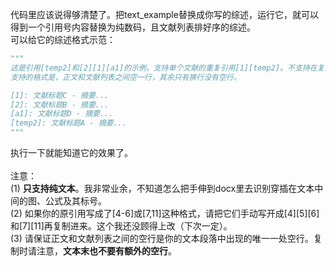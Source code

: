 代码里应该说得够清楚了。把text_example替换成你写的综述，运行它，就可以得到一个引用号内容替换为纯数码，且文献列表排好序的综述。<br>
可以给它的综述格式示范：<br>
```python
"""
这是引用[temp2]和[2][1][a1]的示例，支持单个文献的重复引用[1][temp2]。不支持在复数个重复引用中局部调整顺序。
支持的格式是，正文和文献列表之间空一行，其余只有换行没有空行。

[1]: 文献标题C - 摘要...
[2]: 文献标题B - 摘要...
[a1]: 文献标题D - 摘要...
[temp2]: 文献标题A - 摘要...
"""
```
执行一下就能知道它的效果了。<br>
<br>
注意：<br>
(1) **只支持纯文本**。我非常业余，不知道怎么把手伸到docx里去识别穿插在文本中间的图、公式及其标号。<br>
(2) 如果你的原引用写成了[4-6]或[7,11]这种格式，请把它们手动写开成[4][5][6]和[7][11]再复制进来。这个我还没顾得上改（下次一定）。<br>
(3) 请保证正文和文献列表之间的空行是你的文本段落中出现的唯一一处空行。复制时请注意，**文本末也不要有额外的空行**。<br>
